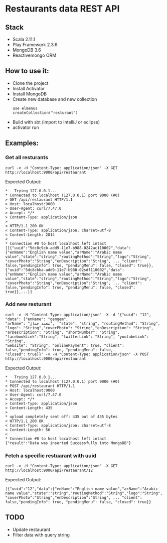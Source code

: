 # Restaurants data REST API

## Stack
- Scala 2.11.1
- Play Framework 2.3.6
- MongoDB 3.6 
- Reactivemongo ORM

## How to use it:

- Clone the project
- Install Activator
- Install MongoDB
- Create new database and new collection
  ```
  use elmenus
  createCollection("resturant")
  ```
- Build with sbt (import to IntelliJ or eclipse)
- activator run

## Examples:
### Get all resturants
```
curl -v -H "Content-Type: application/json" -X GET http://localhost:9000/api/restaurant
```
Expected Output:

```
*   Trying 127.0.0.1...
* Connected to localhost (127.0.0.1) port 9000 (#0)
> GET /api/restaurant HTTP/1.1
> Host: localhost:9000
> User-Agent: curl/7.47.0
> Accept: */*
> Content-Type: application/json
>
< HTTP/1.1 200 OK
< Content-Type: application/json; charset=utf-8
< Content-Length: 2814
<
* Connection #0 to host localhost left intact
[[{"uuid":"5dc8c9cb-add9-11e7-b988-0242ac110002","data":{"enName":"English name value","arName":"Arabic name value","state":"string","routingMethod":"String","logo":"String",
"coverPhoto":"String","enDescription":"String", ... "client":  false,"pendingInfo": true, "pendingMenu": false, "closed": true}},
{"uuid":"5dc8cbba-add9-11e7-b988-02sdf110002","data":{"enName":"English name value","arName":"Arabic name value","state":"string","routingMethod":"String","logo":"String",
"coverPhoto":"String","enDescription":"String", ... "client":  false,"pendingInfo": true, "pendingMenu": false, "closed": true}},...]]
```

### Add new resturant
```
curl -v -H "Content-Type: application/json" -X -d '{"uuid": "12", "data": {"enName": "gemgem",
"arName": "محمد جمال",  "state": "string", "routingMethod": "String", "logo": "String","coverPhoto": "String","enDescription": "String",
"arDescription": "String", "shortNumber": "String", "facebookLink":"String", "twitterLink": "String", "youtubeLink": "String",
"website": "String", "onlinePayment": true, "client": false,"pendingInfo": true, "pendingMenu": false,
"closed": true}}' -v -H "Content-Type: application/json" -X POST http://localhost:9000/api/restaurant
```
Expected Output:
```
*   Trying 127.0.0.1...
* Connected to localhost (127.0.0.1) port 9000 (#0)
> POST /api/restaurant HTTP/1.1
> Host: localhost:9000
> User-Agent: curl/7.47.0
> Accept: */*
> Content-Type: application/json
> Content-Length: 435
>
* upload completely sent off: 435 out of 435 bytes
< HTTP/1.1 200 OK
< Content-Type: application/json; charset=utf-8
< Content-Length: 56
<
* Connection #0 to host localhost left intact
{"result":"Data was inserted Successfully into MongoDB"}
```

### Fetch a specific restuarant with uuid
```
curl -v -H "Content-Type: application/json" -X GET http://localhost:9000/api/restaurant/12
```

Expected Output:

```
[{"uuid":"12","data":{"enName":"English name value","arName":"Arabic name value","state":"string","routingMethod":"String","logo":"String",
"coverPhoto":"String","enDescription":"String", ... "client":  false,"pendingInfo": true, "pendingMenu": false, "closed": true}}
```

## TODO
- Update restaurant
- Filter data with query string

